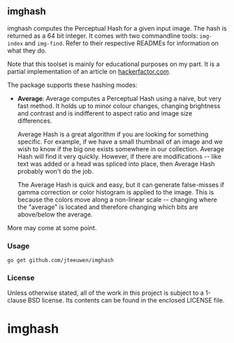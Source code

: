 ## imghash

imghash computes the Perceptual Hash for a given input image.
The hash is returned as a 64 bit integer. It comes with two commandline
tools: `img-index` and `img-find`. Refer to their respective READMEs for
information on what they do.

Note that this toolset is mainly for educational purposes on my part.
It is a partial implementation of an article on [hackerfactor.com][hf].

[hf]: http://www.hackerfactor.com/blog/index.php?/archives/432-Looks-Like-It.html

The package supports these hashing modes:

* **Average**: Average computes a Perceptual Hash using a naive, but very fast method.
  It holds up to minor colour changes, changing brightness and contrast and
  is indifferent to aspect ratio and image size differences.
  
  Average Hash is a great algorithm if you are looking for something specific.
  For example, if we have a small thumbnail of an image and we wish to know
  if the big one exists somewhere in our collection. Average Hash will find
  it very quickly. However, if there are modifications -- like text was added
  or a head was spliced into place, then Average Hash probably won't do the job.
  
  The Average Hash is quick and easy, but it can generate false-misses if
  gamma correction or color histogram is applied to the image. This is
  because the colors move along a non-linear scale -- changing where the
  "average" is located and therefore changing which bits are above/below the
  average.

More may come at some point.

### Usage

    go get github.com/jteeuwen/imghash


### License

Unless otherwise stated, all of the work in this project is subject to a
1-clause BSD license. Its contents can be found in the enclosed LICENSE file.

# imghash
